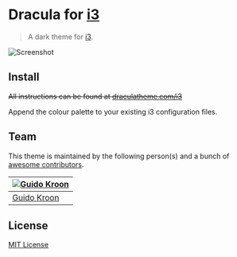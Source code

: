 # Dracula for [i3](https://i3wm.org/)

> A dark theme for [i3](https://i3wm.org/).

![Screenshot](https://github.com/gkroon/dracula-i3/raw/master/dracula-i3.png)

## Install

~~All instructions can be found at [draculatheme.com/i3](https://draculatheme.com/i3)~~

Append the colour palette to your existing i3 configuration files.

## Team

This theme is maintained by the following person(s) and a bunch of [awesome contributors](https://github.com/gkroon/dracula-i3/graphs/contributors).

[![Guido Kroon](https://avatars0.githubusercontent.com/u/8877690?v=3&s=70)](https://github.com/gkroon) |
--- |
[Guido Kroon](https://github.com/gkroon) |

## License

[MIT License](./LICENSE)
